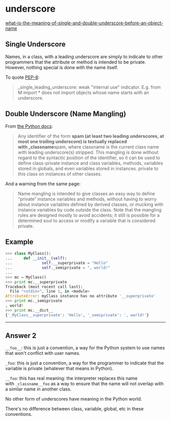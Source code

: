 # underscore

[what-is-the-meaning-of-single-and-double-underscore-before-an-object-name](https://stackoverflow.com/questions/1301346/what-is-the-meaning-of-single-and-double-underscore-before-an-object-name)

## Single Underscore

Names, in a class, with a leading underscore are simply to indicate to other programmers that the attribute or method is intended to be private. However, nothing special is done with the name itself.

To quote [PEP-8](http://www.python.org/dev/peps/pep-0008/):

> \_single_leading_underscore: weak "internal use" indicator. E.g. from M import \* does not import objects whose name starts with an underscore.

## Double Underscore (Name Mangling)

From [the Python docs](https://docs.python.org/3/tutorial/classes.html#private-variables):

> Any identifier of the form **spam (at least two leading underscores, at most one trailing underscore) is textually replaced with _classname**spam, where classname is the current class name with leading underscore(s) stripped. This mangling is done without regard to the syntactic position of the identifier, so it can be used to define class-private instance and class variables, methods, variables stored in globals, and even variables stored in instances. private to this class on instances of other classes.

And a warning from the same page:

> Name mangling is intended to give classes an easy way to define “private” instance variables and methods, without having to worry about instance variables defined by derived classes, or mucking with instance variables by code outside the class. Note that the mangling rules are designed mostly to avoid accidents; it still is possible for a determined soul to access or modify a variable that is considered private.

## Example

```python
>>> class MyClass():
...     def __init__(self):
...             self.__superprivate = "Hello"
...             self._semiprivate = ", world!"
...
>>> mc = MyClass()
>>> print mc.__superprivate
Traceback (most recent call last):
  File "<stdin>", line 1, in <module>
AttributeError: myClass instance has no attribute '__superprivate'
>>> print mc._semiprivate
, world!
>>> print mc.__dict__
{'_MyClass__superprivate': 'Hello', '_semiprivate': ', world!'}
```

---

## Answer 2

`__foo__`: this is just a convention, a way for the Python system to use names that won't conflict with user names.

`_foo`: this is just a convention, a way for the programmer to indicate that the variable is private (whatever that means in Python).

`__foo`: this has real meaning: the interpreter replaces this name with `_classname__foo` as a way to ensure that the name will not overlap with a similar name in another class.

No other form of underscores have meaning in the Python world.

There's no difference between class, variable, global, etc in these conventions.
